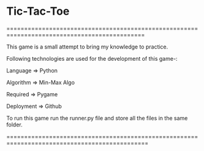 # Tic-Tac-Toe
=============================================================================================

This game is a small attempt to bring my knowledge to practice.

Following technologies are used for the development of this game-:

Language => Python

Algorithm =>  Min-Max Algo

Required =>  Pygame

Deployment => Github

To run this game run the runner.py file and store all the files in the same folder.


==============================================================================================

